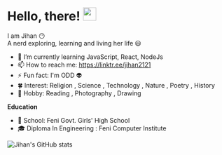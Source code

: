 
# Hello, there! <img src="https://raw.githubusercontent.com/MartinHeinz/MartinHeinz/master/wave.gif" width="30px">

I am Jihan :no_mouth:  
A nerd exploring, learning
and living her life :smiley: 

- 🌱 I’m currently learning JavaScript, React, NodeJs 
- 📫 How to reach me: https://linktr.ee/jihan2121
- ⚡ Fun fact: I'm ODD :alien:
- :four_leaf_clover: Interest: Religion , Science , Technology , Nature , Poetry , History 
- :maple_leaf: Hobby: Reading , Photography , Drawing 

**Education**
- :school_satchel: School: Feni Govt. Girls' High School
- :mortar_board: Diploma In Engineering : Feni Computer Institute 


![Jihan's GitHub stats](https://github-readme-stats.vercel.app/api?username=jihan212&count_private=true)
